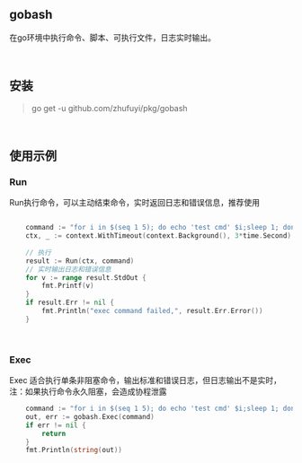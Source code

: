 ## gobash

在go环境中执行命令、脚本、可执行文件，日志实时输出。

<br>

## 安装

> go get -u github.com/zhufuyi/pkg/gobash

<br>

## 使用示例

### Run

Run执行命令，可以主动结束命令，实时返回日志和错误信息，推荐使用

```go

    command := "for i in $(seq 1 5); do echo 'test cmd' $i;sleep 1; done"
    ctx, _ := context.WithTimeout(context.Background(), 3*time.Second) // 超时控制
	
    // 执行
    result := Run(ctx, command)
    // 实时输出日志和错误信息
    for v := range result.StdOut {
        fmt.Printf(v)
    }
    if result.Err != nil {
        fmt.Println("exec command failed,", result.Err.Error())
    }
```

<br>

### Exec

Exec 适合执行单条非阻塞命令，输出标准和错误日志，但日志输出不是实时，注：如果执行命令永久阻塞，会造成协程泄露

```go
    command := "for i in $(seq 1 5); do echo 'test cmd' $i;sleep 1; done"
    out, err := gobash.Exec(command)
    if err != nil {
        return
    }
    fmt.Println(string(out))
```

